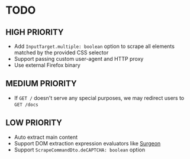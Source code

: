 # TODO

## HIGH PRIORITY

- Add `InputTarget.multiple: boolean` option to scrape all elements matched by the provided CSS selector
- Support passing custom user-agent and HTTP proxy
- Use external Firefox binary

## MEDIUM PRIORITY

- If `GET /` doesn't serve any special purposes, we may redirect users to `GET /docs`

## LOW PRIORITY

- Auto extract main content
- Support DOM extraction expression evaluators like [Surgeon](https://github.com/gajus/surgeon)
- Support `ScrapeCommandDto.deCAPTCHA: boolean` option
